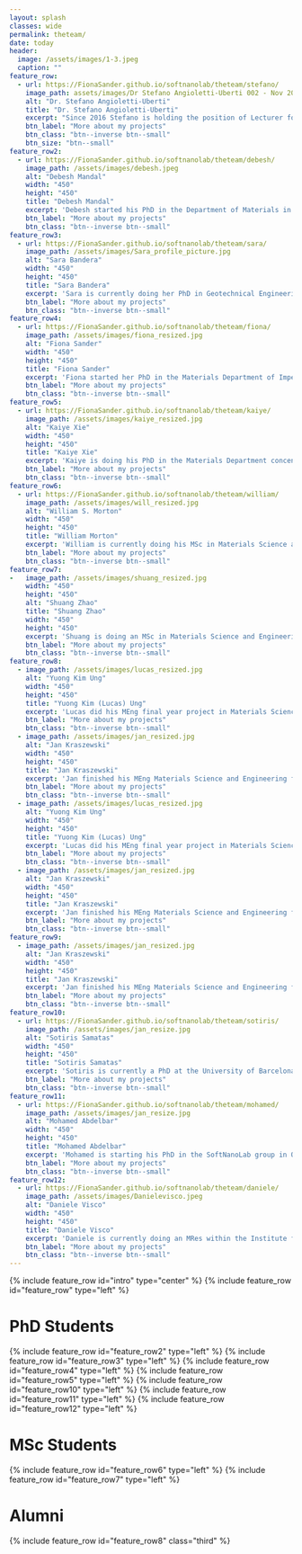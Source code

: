 ```yaml
---
layout: splash
classes: wide
permalink: theteam/
date: today
header:
  image: /assets/images/1-3.jpeg
  caption: ""
feature_row:
  - url: https://FionaSander.github.io/softnanolab/theteam/stefano/
    image_path: assets/images/Dr Stefano Angioletti-Uberti 002 - Nov 2016-1.jpg
    alt: "Dr. Stefano Angioletti-Uberti"
    title: "Dr. Stefano Angioletti-Uberti"
    excerpt: "Since 2016 Stefano is holding the position of Lecturer for Theory and Simulation of Materials at Imperial College London. He received his BSc and MSc in Materials Science from Universita' degli Studi di Milano-Bicocca in Milano and continued with a PhD at Imperial College London also in Materials Science. From 2010 to 2013 he then worked as a Research Asscoiate at Univeristy of Cambridge working on development of theory and simulations to describe DNA-coated colloids and their self-assembly. From 2013 to 2015 he got awarded an Alexander-vom-Humboldt Fellowship and worked at the Hemholtz Zentrum Berlin on the development of theoretical models for protein adsorption on nanoparticles and describtion of kinetic processes in nanoreactors. Since 2015 Stefano also holds a Professorship for Soft Matter at Beijing University of Chemical Technology."
    btn_label: "More about my projects"
    btn_class: "btn--inverse btn--small"
    btn_size: "btn--small"
feature_row2:
  - url: https://FionaSander.github.io/softnanolab/theteam/debesh/
    image_path: /assets/images/debesh.jpeg
    alt: "Debesh Mandal"
    width: "450" 
    height: "450"
    title: "Debesh Mandal"
    excerpt: 'Debesh started his PhD in the Department of Materials in 2017 after finishing his MEnd degree in Materials Science and Engineering also in the Materials Departmen of Imperial College. The aim of his project is the investigation of the use of cationic star polymers as gene delivery vectors.'
    btn_label: "More about my projects"
    btn_class: "btn--inverse btn--small"
feature_row3:
  - url: https://FionaSander.github.io/softnanolab/theteam/sara/
    image_path: /assets/images/Sara_profile_picture.jpg
    alt: "Sara Bandera"
    width: "450" 
    height: "450"
    title: "Sara Bandera"
    excerpt: 'Sara is currently doing her PhD in Geotechnical Engineering. She obtained her Laurea Magistrale in Civil Enginnering in 2017 at Università di Pavia. Her research project is focussing on the analysis of the influence of structure on clay behaviour for which she is using a Molecular Dynamics approach.'
    btn_label: "More about my projects"
    btn_class: "btn--inverse btn--small"
feature_row4:
  - url: https://FionaSander.github.io/softnanolab/theteam/fiona/
    image_path: /assets/images/fiona_resized.jpg
    alt: "Fiona Sander"
    width: "450" 
    height: "450"
    title: "Fiona Sander"
    excerpt: 'Fiona started her PhD in the Materials Department of Imperial College after finishing her MSc in Advanced Material Science and Engineering also at Imperial College London. From 2013 to 2017 she obtained her BEng in Composite Materials Engineering in Germany while being funded by a 4 year scholarship of Airbus Operations GmbH. She is currently  working on liquid crystal elastomers and their use for molecular sensoring.'
    btn_label: "More about my projects"
    btn_class: "btn--inverse btn--small"
feature_row5:
  - url: https://FionaSander.github.io/softnanolab/theteam/kaiye/
    image_path: /assets/images/kaiye_resized.jpg
    alt: "Kaiye Xie"
    width: "450" 
    height: "450"
    title: "Kaiye Xie"
    excerpt: 'Kaiye is doing his PhD in the Materials Department concentrating on the simulation of nanocomposite bioadhesives.'
    btn_label: "More about my projects"
    btn_class: "btn--inverse btn--small"
feature_row6:
  - url: https://FionaSander.github.io/softnanolab/theteam/william/
    image_path: /assets/images/will_resized.jpg
    alt: "William S. Morton"
    width: "450" 
    height: "450"
    title: "William Morton"
    excerpt: 'William is currently doing his MSc in Materials Science and Engineering at Imperial College London focussing on xxx. he received his BSc from xxx. In October he will start a PhD also at Imperial College London within the group of Dr Fang Xie.'
    btn_label: "More about my projects"
    btn_class: "btn--inverse btn--small"
feature_row7:
-   image_path: /assets/images/shuang_resized.jpg
    width: "450" 
    height: "450"
    alt: "Shuang Zhao"
    title: "Shuang Zhao"
    width: "450" 
    height: "450"
    excerpt: 'Shuang is doing an MSc in Materials Science and Engineering at Imperial College London. Before this she received her BSc in xxx from xxx in 2018.'
    btn_label: "More about my projects"
    btn_class: "btn--inverse btn--small"
feature_row8:
  - image_path: /assets/images/lucas_resized.jpg
    alt: "Yuong Kim Ung"
    width: "450" 
    height: "450"
    title: "Yuong Kim (Lucas) Ung"
    excerpt: 'Lucas did his MEng final year project in Materials Science and Engineering within the SoftNanoLab group. The focus of his work was on xxx.'
    btn_label: "More about my projects"
    btn_class: "btn--inverse btn--small"
  - image_path: /assets/images/jan_resized.jpg
    alt: "Jan Kraszewski"
    width: "450" 
    height: "450"
    title: "Jan Kraszewski"
    excerpt: 'Jan finished his MEng Materials Science and Engineering final year project within the SoftNanoLab group. He worked on xxx.'
    btn_label: "More about my projects"
    btn_class: "btn--inverse btn--small"
  - image_path: /assets/images/lucas_resized.jpg
    alt: "Yuong Kim Ung"
    width: "450" 
    height: "450"
    title: "Yuong Kim (Lucas) Ung"
    excerpt: 'Lucas did his MEng final year project in Materials Science and Engineering within the SoftNanoLab group. The focus of his work was on xxx.'
    btn_label: "More about my projects"
    btn_class: "btn--inverse btn--small"
  - image_path: /assets/images/jan_resized.jpg
    alt: "Jan Kraszewski"
    width: "450" 
    height: "450"
    title: "Jan Kraszewski"
    excerpt: 'Jan finished his MEng Materials Science and Engineering final year project within the SoftNanoLab group. He worked on xxx.'
    btn_label: "More about my projects"
    btn_class: "btn--inverse btn--small"
feature_row9:
  - image_path: /assets/images/jan_resized.jpg
    alt: "Jan Kraszewski"
    width: "450" 
    height: "450"
    title: "Jan Kraszewski"
    excerpt: 'Jan finished his MEng Materials Science and Engineering final year project within the SoftNanoLab group. He worked on xxx.'
    btn_label: "More about my projects"
    btn_class: "btn--inverse btn--small"
feature_row10:
  - url: https://FionaSander.github.io/softnanolab/theteam/sotiris/
    image_path: /assets/images/jan_resize.jpg
    alt: "Sotiris Samatas"
    width: "450" 
    height: "450"
    title: "Sotiris Samatas"
    excerpt: 'Sotiris is currently a PhD at the University of Barcelona and will join us in October to work on the theory of protein cross-linking of hairs.'
    btn_label: "More about my projects"
    btn_class: "btn--inverse btn--small"
feature_row11:
  - url: https://FionaSander.github.io/softnanolab/theteam/mohamed/
    image_path: /assets/images/jan_resize.jpg
    alt: "Mohamed Abdelbar"
    width: "450" 
    height: "450"
    title: "Mohamed Abdelbar"
    excerpt: 'Mohamed is starting his PhD in the SoftNanoLab group in October as part of his CDT in Theory and Simulation of Materials at Imperial College. '
    btn_label: "More about my projects"
    btn_class: "btn--inverse btn--small"
feature_row12:
  - url: https://FionaSander.github.io/softnanolab/theteam/daniele/
    image_path: /assets/images/Danielevisco.jpeg
    alt: "Daniele Visco"
    width: "450" 
    height: "450"
    title: "Daniele Visco"
    excerpt: 'Daniele is currently doing an MRes within the Institute for Molecular Science and Engineering. Previously he obtained his degree on Materials Engineering from Politecnico di Milano. He will start his PhD on the theory of targeted drug delivery within the SoftNanoLab in October.'
    btn_label: "More about my projects"
    btn_class: "btn--inverse btn--small"
---
```


{% include feature_row id="intro" type="center" %}
{% include feature_row id="feature_row" type="left" %}

# PhD Students


{% include feature_row id="feature_row2" type="left" %}
{% include feature_row id="feature_row3" type="left" %}
{% include feature_row id="feature_row4" type="left" %}
{% include feature_row id="feature_row5" type="left" %}
{% include feature_row id="feature_row10" type="left" %}
{% include feature_row id="feature_row11" type="left" %}
{% include feature_row id="feature_row12" type="left" %}

# MSc Students


{% include feature_row id="feature_row6" type="left" %}
{% include feature_row id="feature_row7" type="left" %}

# Alumni


{% include feature_row id="feature_row8" class="third" %}
